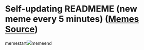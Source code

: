 # Self-updating READMEME (new meme every 5 minutes) ([Memes Source](https://bramses.notion.site/a49c1e962b7646879176ac3b327b6533?v=4d1eda54b170483cb03a40f257231764))

memestart![](https://www.notion.so/image/https%3A%2F%2Fs3-us-west-2.amazonaws.com%2Fsecure.notion-static.com%2Fd2220fc6-f8a1-4308-9f07-9c531f42eca5%2F277E2E68-113D-4F71-800B-1B00F3580F93.png?table=block&id=1c9160e4-a31d-4563-8622-47f452f790f0&cache=v2)memeend
